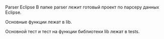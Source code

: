 Parser Eclipse
В папке parser лежит готовый проект по парсеру данных Eclipse.

Основные функции лежат в lib.

Основной тест и тест на функции библиотеки lib лежат в tests.
